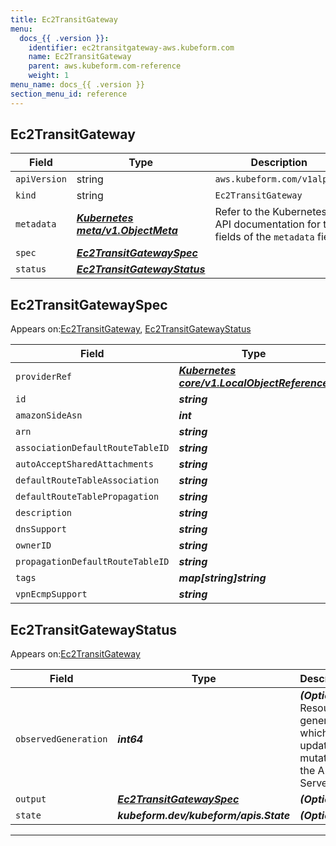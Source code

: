```yaml
---
title: Ec2TransitGateway
menu:
  docs_{{ .version }}:
    identifier: ec2transitgateway-aws.kubeform.com
    name: Ec2TransitGateway
    parent: aws.kubeform.com-reference
    weight: 1
menu_name: docs_{{ .version }}
section_menu_id: reference
---
```


## Ec2TransitGateway
| Field | Type | Description |
| ------ | ----- | ----------- |
| `apiVersion` | string | `aws.kubeform.com/v1alpha1` |
|    `kind` | string | `Ec2TransitGateway` |
| `metadata` | ***[Kubernetes meta/v1.ObjectMeta](https://kubernetes.io/docs/reference/generated/kubernetes-api/v1.13/#objectmeta-v1-meta)***|Refer to the Kubernetes API documentation for the fields of the `metadata` field.|
| `spec` | ***[Ec2TransitGatewaySpec](#ec2transitgatewayspec)***||
| `status` | ***[Ec2TransitGatewayStatus](#ec2transitgatewaystatus)***||
## Ec2TransitGatewaySpec

Appears on:[Ec2TransitGateway](#ec2transitgateway), [Ec2TransitGatewayStatus](#ec2transitgatewaystatus)

| Field | Type | Description |
| ------ | ----- | ----------- |
| `providerRef` | ***[Kubernetes core/v1.LocalObjectReference](https://kubernetes.io/docs/reference/generated/kubernetes-api/v1.13/#localobjectreference-v1-core)***||
| `id` | ***string***||
| `amazonSideAsn` | ***int***| ***(Optional)*** |
| `arn` | ***string***| ***(Optional)*** |
| `associationDefaultRouteTableID` | ***string***| ***(Optional)*** |
| `autoAcceptSharedAttachments` | ***string***| ***(Optional)*** |
| `defaultRouteTableAssociation` | ***string***| ***(Optional)*** |
| `defaultRouteTablePropagation` | ***string***| ***(Optional)*** |
| `description` | ***string***| ***(Optional)*** |
| `dnsSupport` | ***string***| ***(Optional)*** |
| `ownerID` | ***string***| ***(Optional)*** |
| `propagationDefaultRouteTableID` | ***string***| ***(Optional)*** |
| `tags` | ***map[string]string***| ***(Optional)*** |
| `vpnEcmpSupport` | ***string***| ***(Optional)*** |
## Ec2TransitGatewayStatus

Appears on:[Ec2TransitGateway](#ec2transitgateway)

| Field | Type | Description |
| ------ | ----- | ----------- |
| `observedGeneration` | ***int64***| ***(Optional)*** Resource generation, which is updated on mutation by the API Server.|
| `output` | ***[Ec2TransitGatewaySpec](#ec2transitgatewayspec)***| ***(Optional)*** |
| `state` | ***kubeform.dev/kubeform/apis.State***| ***(Optional)*** |
---
